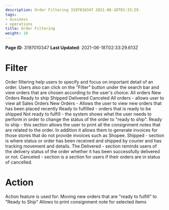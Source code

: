 ```yaml
---
description: Order Filtering 3197010347 2021-06-18T02:33:29.
tags:
- business
- operations
title: Order Filtering
weight: 10
---
```


**Page ID**: 3197010347
**Last Updated**: 2021-06-18T02:33:29.613Z
# Filter 
Order filtering help users to specify and focus on important detail of an order. 
Users also can click on the "Filter" button under the search bar and view orders that are  chosen according to the user's choice:
All orders 
New Orders 
Ready to ship
Shipped
Delivered
Canceled 
All orders - allows user to view all Sales Orders 
New Orders - Allows the user to view new orders that has been placed recently 
Ready to fulfilled  - orders that is ready to be shipped 
Not ready to fulfill - the system shows what the user needs to perform in order to change the status of the order to "ready to ship". 
Ready to ship - this section allows the user to print all the consignment notes that are related to the order. In addition it allows them to generate invoices for those stores that do not provide invoices such as Shopee.
Shipped - section is where status or order has been received and shipped by courier and has tracking movement and details.
The Delivered - section reminds users of the delivery status of the order whether it has been successfully delivered or not.
Canceled - section is a section for users if their orders are in status of cancelled.
# Action
Action feature is used for:
Moving new orders that are "ready to fulfill" to "Ready to Ship" 
Allows to print consignment note for selected items